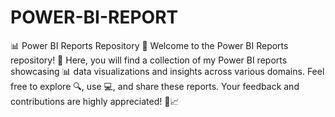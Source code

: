 # POWER-BI-REPORT
📊 Power BI Reports Repository 🌟 Welcome to the Power BI Reports repository! 🌟  Here, you will find a collection of my Power BI reports showcasing 📊 data visualizations and insights across various domains. Feel free to explore 🔍, use 💻, and share these reports. Your feedback and contributions are highly appreciated! 🎉📈
